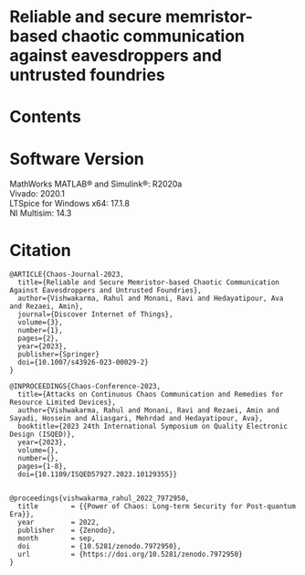 # Reliable and secure memristor-based chaotic communication against eavesdroppers and untrusted foundries </br>

# Contents </br>

# Software Version </br>
MathWorks MATLAB® and Simulink®: R2020a </br>
Vivado: 2020.1 </br>
LTSpice for Windows x64: 17.1.8 </br>
NI Multisim: 14.3 </br>

# Citation
```
@ARTICLE{Chaos-Journal-2023,
  title={Reliable and Secure Memristor-based Chaotic Communication Against Eavesdroppers and Untrusted Foundries},
  author={Vishwakarma, Rahul and Monani, Ravi and Hedayatipour, Ava and Rezaei, Amin},
  journal={Discover Internet of Things},
  volume={3},
  number={1},
  pages={2},
  year={2023},
  publisher={Springer}
  doi={10.1007/s43926-023-00029-2}
}

@INPROCEEDINGS{Chaos-Conference-2023,
  title={Attacks on Continuous Chaos Communication and Remedies for Resource Limited Devices},
  author={Vishwakarma, Rahul and Monani, Ravi and Rezaei, Amin and Sayadi, Hossein and Aliasgari, Mehrdad and Hedayatipour, Ava},
  booktitle={2023 24th International Symposium on Quality Electronic Design (ISQED)},   
  year={2023},
  volume={},
  number={},
  pages={1-8},
  doi={10.1109/ISQED57927.2023.10129355}}


@proceedings{vishwakarma_rahul_2022_7972950,
  title        = {{Power of Chaos: Long-term Security for Post-quantum Era}},
  year         = 2022,
  publisher    = {Zenodo},
  month        = sep,
  doi          = {10.5281/zenodo.7972950},
  url          = {https://doi.org/10.5281/zenodo.7972950}
}
```

